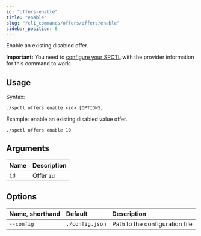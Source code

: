 ```yaml
---
id: "offers-enable"
title: "enable"
slug: "/cli_commands/offers/offers/enable"
sidebar_position: 8
---
```


Enable an existing disabled offer.

**Important:** You need to [configure your SPCTL](/developers/cli_guides/configuring#for-providers) with the provider information for this command to work.

## Usage

Syntax:

```
./spctl offers enable <id> [OPTIONS]
```

Example: enable an existing disabled value offer.

```
./spctl offers enable 10
```

## Arguments

| **Name** | **Description**                 |
|:---------|:--------------------------------|
| `id`     | Offer `id`  |

## Options

| **Name, shorthand** | **Default**     | **Description**                |
|:--------------------|:----------------|:-------------------------------|
| `--config`          | `./config.json` | Path to the configuration file |